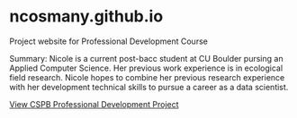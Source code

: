 # ncosmany.github.io
Project website for Professional Development Course  

Summary: Nicole is a current post-bacc student at CU Boulder pursing an Applied Computer Science. Her previous work experience is in ecological field research. Nicole hopes to combine her previous research experience with her development technical skills to pursue a career as a data scientist. 

 [View CSPB Professional Development Project](ncosmany.github.io/Professional_Development_Course.md)
